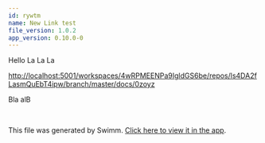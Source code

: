 ```yaml
---
id: rywtm
name: New Link test
file_version: 1.0.2
app_version: 0.10.0-0
---
```


Hello La La La

[http://localhost:5001/workspaces/4wRPMEENPa9IgldGS6be/repos/ls4DA2fLasmQuEbT4ipw/branch/master/docs/0zoyz](http://localhost:5001/workspaces/4wRPMEENPa9IgldGS6be/repos/ls4DA2fLasmQuEbT4ipw/branch/master/docs/0zoyz)

Bla alB

<br/>

This file was generated by Swimm. [Click here to view it in the app](http://localhost:5001/repos/ls4DA2fLasmQuEbT4ipw/docs/rywtm).
